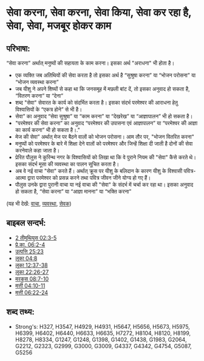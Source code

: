 # सेवा करना, सेवा करना, सेवा किया, सेवा कर रहा है, सेवा, सेवा, मजबूर होकर काम # 

## परिभाषा: ##

“सेवा करना” अर्थात् मनुष्यों की सहायता के काम करना। इसका अर्थ "अराधना" भी होता है।

* एक व्यक्ति जब अतिथियों की सेवा करता है तो इसका अर्थ है “सुश्रुषा करना” या “भोजन परोसना” या “भोजन व्यवस्था करना”
* जब यीशु ने अपने शिष्यों से कहा था कि जनसमूह में मछली बांट दें, तो इसका अनुवाद हो सकता है, “वितरण करना” या “देना” 
* शब्द "सेवा" सेवारत के कार्य को संदर्भित करता है। इसका संदर्भ परमेश्वर की आराधना हेतु विश्वासियों के “एकत्र होने” से भी है।
* सेवा” का अनुवाद “सेवा सुश्रुषा” या “काम करना” या “देखरेख” या “आज्ञापालन” भी हो सकता है।
* "परमेश्वर की सेवा करना” का अनुवाद “परमेश्वर की उपासना एवं आज्ञापालन” या “परमेश्वर की आज्ञा का कार्य करना” भी हो सकता है।."
* मेज की सेवा” अर्थात् मेज पर बैठने वालों को भोजन परोसना। आम तौर पर, "भोजन वितरित करना"
* मनुष्यों को परमेश्वर के बारे में शिक्षा देने वालों को परमेश्वर और जिन्हें शिक्षा दी जाती है दोनों की सेवा करनेवाले कहा जाता है।
* प्रेरित पौलुस ने कुरिन्थ नगर के विश्वासियों को लिखा था कि वे पुराने नियम की "सेवा" कैसे करते थे। इसका संदर्भ मूसा की व्यवस्था का पालन सूचित करता है। 
* अब वे नई वाचा "सेवा" करते हैं। अर्थात् क्रूस पर यीशु के बलिदान के कारण यीशु के विश्वासी पवित्र-आत्मा द्वारा परमेश्वर को प्रसन्न करने तथा पवित्र जीवन जीने योग्य हो गए हैं।
* पौलुस उनके द्वारा पुरानी वाचा या नई वाचा की "सेवा" के संदर्भ में चर्चा कर रहा था। इसका अनुवाद हो सकता है, “सेवा करना” या “आज्ञा मानना” या “भक्ति करना”

(यह भी देखें: [वाचा](../kt/covenant.md), [व्यवस्था](../kt/lawofmoses.md), [सेवक](../other/servant.md))

## बाइबल सन्दर्भ: ##

* [2 तीमुथियुस 02:3-5](rc://hi/tn/help/2ti/02/03)
* [प्रे.का. 06:2-4](rc://hi/tn/help/act/06/02)
* [उत्पत्ति 25:23](rc://hi/tn/help/gen/25/23)
* [लूका 04:8](rc://hi/tn/help/luk/04/08)
* [लूका 12:37-38](rc://hi/tn/help/luk/12/37)
* [लूका 22:26-27](rc://hi/tn/help/luk/22/26)
* [मरकुस 08:7-10](rc://hi/tn/help/mrk/08/07)
* [मत्ती 04:10-11](rc://hi/tn/help/mat/04/10)
* [मत्ती 06:22-24](rc://hi/tn/help/mat/06/22)

## शब्द तथ्य: ##

* Strong's: H327, H3547, H4929, H4931, H5647, H5656, H5673, H5975, H6399, H6402, H6440, H6633, H6635, H7272, H8104, H8120, H8199, H8278, H8334, G1247, G1248, G1398, G1402, G1438, G1983, G2064, G2212, G2323, G2999, G3000, G3009, G4337, G4342, G4754, G5087, G5256
